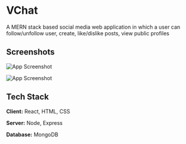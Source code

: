 # VChat

A MERN stack based social media web application in which a user can
follow/unfollow user, create, like/dislike posts, view public profiles


## Screenshots

![App Screenshot](https://raw.githubusercontent.com/Rishabh-Chandrode/VChat/main/demo/Screenshot%202024-01-18%20123324.png)

![App Screenshot](https://github.com/Rishabh-Chandrode/VChat/blob/main/demo/Screenshot%202024-01-18%20123344.png?raw=true)


## Tech Stack

**Client:** React, HTML, CSS

**Server:** Node, Express

**Database:** MongoDB


